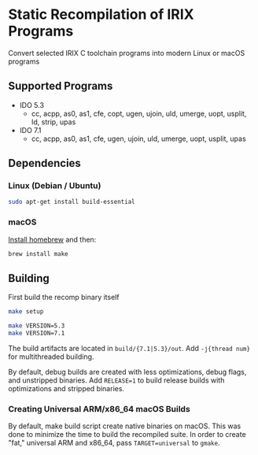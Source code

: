 # Static Recompilation of IRIX Programs

Convert selected IRIX C toolchain programs into modern Linux or macOS programs

## Supported Programs

* IDO 5.3
  * cc, acpp, as0, as1, cfe, copt, ugen, ujoin, uld, umerge, uopt, usplit, ld, strip, upas
* IDO 7.1
  * cc, acpp, as0, as1, cfe, ugen, ujoin, uld, umerge, uopt, usplit, upas

## Dependencies

### Linux (Debian / Ubuntu)

```bash
sudo apt-get install build-essential
```

### macOS

[Install homebrew](https://brew.sh/) and then:

```bash
brew install make
```

## Building

First build the recomp binary itself

```bash
make setup
```

```bash
make VERSION=5.3
make VERSION=7.1
```

The build artifacts are located in `build/{7.1|5.3}/out`. Add `-j{thread num}` for multithreaded building.

By default, debug builds are created with less optimizations, debug flags, and unstripped binaries.
Add `RELEASE=1` to build release builds with optimizations and stripped binaries.

### Creating Universal ARM/x86_64 macOS Builds

By default, make build script create native binaries on macOS. This was done to minimize the time to build the recompiled suite.
In order to create "fat," universal ARM and x86_64, pass `TARGET=universal` to `gmake`.
